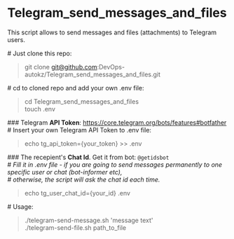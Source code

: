 # Telegram_send_messages_and_files
This script allows to send messages and files (attachments) to Telegram users.

\# Just clone this repo: 
>git clone git@github.com:DevOps-autokz/Telegram_send_messages_and_files.git

\# cd to cloned repo and add your own .env file: 
>cd Telegram_send_messages_and_files \
>touch .env

\### Telegram **API Token**: https://core.telegram.org/bots/features#botfather \
\# Insert your own Telegram API Token to .env file: 
>echo tg_api_token={your_token} >> .env

\### The recepient's **Chat Id**. Get it from bot: `@getidsbot` \
\# _Fill it in .env file - if you are going to send messages permanently to one specific user or chat (bot-informer etc), \
\# otherwise, the script will ask the chat id each time._ 
>echo tg_user_chat_id={your_id} .env 


\# Usage: 
>./telegram-send-message.sh 'message text' \
>./telegram-send-file.sh path_to_file
